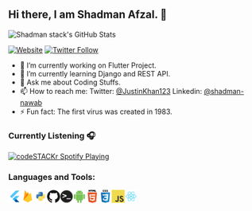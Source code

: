 ### <h2> Hi there, I am Shadman Afzal. 👋 </h2>

<img align="center" alt="Shadman stack's GitHub Stats" src="https://github-readme-stats.codestackr.vercel.app/api?username=Shadmanafzal786&show_icons=true&theme=dark" />

[![Website](https://img.shields.io/website?label=Shadmanafzal786&style=for-the-badge&url=https://shadmanafzal786.github.io/Portfolio/)](https://shadmanafzal786.github.io/Portfolio/)
[![Twitter Follow](https://img.shields.io/twitter/follow/JustinKhan123?color=1DA1F2&logo=twitter&style=for-the-badge)](https://twitter.com/intent/follow?original_referer=https://mobile.twitter.com/JustinKhan123&screen_name=JustinKhan123)

- 🔭 I’m currently working on Flutter Project.
- 🌱 I’m currently learning Django and REST API.
- 💬 Ask me about Coding Stuffs.
- 📫 How to reach me:  Twitter: [@JustinKhan123](https://twitter.com/JustinKhan123) Linkedin: [@shadman-nawab](https://www.linkedin.com/in/shadman-afzal-996034130/)
- ⚡ Fun fact: The first virus was created in 1983.

### Currently Listening 🎧

[<img src="https://now-playing-codestackr.vercel.app/api/spotify-playing" alt="codeSTACKr Spotify Playing" width="350" />](https://open.spotify.com/user/swyqyimdc12jajde4vpwd2x1b)

### Languages and Tools:

<img align="left" alt="Flutter" width="26px" src="https://raw.githubusercontent.com/github/explore/80688e429a7d4ef2fca1e82350fe8e3517d3494d/topics/flutter/flutter.png" />
<img align="left" alt="Firebase" width="26px" src="https://raw.githubusercontent.com/github/explore/80688e429a7d4ef2fca1e82350fe8e3517d3494d/topics/firebase/firebase.png" />
<img align="left" alt="Python" width="26px" src="https://raw.githubusercontent.com/github/explore/80688e429a7d4ef2fca1e82350fe8e3517d3494d/topics/python/python.png" />
<img align="left" alt="GitHub" width="26px" src="https://raw.githubusercontent.com/github/explore/78df643247d429f6cc873026c0622819ad797942/topics/github/github.png" />
<img align="left" alt="Terminal" width="26px" src="https://raw.githubusercontent.com/github/explore/80688e429a7d4ef2fca1e82350fe8e3517d3494d/topics/terminal/terminal.png" />
<img align="left" alt="Terminal" width="26px" src="https://raw.githubusercontent.com/github/explore/80688e429a7d4ef2fca1e82350fe8e3517d3494d/topics/android/android.png" />
<img align="left" alt="HTML5" width="26px" src="https://raw.githubusercontent.com/github/explore/80688e429a7d4ef2fca1e82350fe8e3517d3494d/topics/html/html.png" />
<img align="left" alt="CSS3" width="26px" src="https://raw.githubusercontent.com/github/explore/80688e429a7d4ef2fca1e82350fe8e3517d3494d/topics/css/css.png" />
<img align="left" alt="JavaScript" width="26px" src="https://raw.githubusercontent.com/github/explore/80688e429a7d4ef2fca1e82350fe8e3517d3494d/topics/javascript/javascript.png" />
<img align="left" alt="React JS" width="26px" src="https://raw.githubusercontent.com/github/explore/80688e429a7d4ef2fca1e82350fe8e3517d3494d/topics/react/react.png" />
